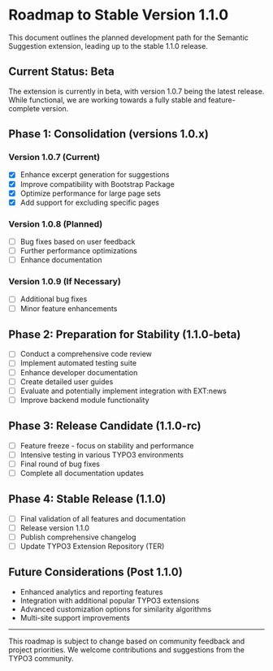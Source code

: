 # Roadmap to Stable Version 1.1.0

This document outlines the planned development path for the Semantic Suggestion extension, leading up to the stable 1.1.0 release.

## Current Status: Beta

The extension is currently in beta, with version 1.0.7 being the latest release. While functional, we are working towards a fully stable and feature-complete version.

## Phase 1: Consolidation (versions 1.0.x)

### Version 1.0.7 (Current)
- [x] Enhance excerpt generation for suggestions
- [x] Improve compatibility with Bootstrap Package
- [x] Optimize performance for large page sets
- [x] Add support for excluding specific pages

### Version 1.0.8 (Planned)
- [ ] Bug fixes based on user feedback
- [ ] Further performance optimizations
- [ ] Enhance documentation

### Version 1.0.9 (If Necessary)
- [ ] Additional bug fixes
- [ ] Minor feature enhancements

## Phase 2: Preparation for Stability (1.1.0-beta)

- [ ] Conduct a comprehensive code review
- [ ] Implement automated testing suite
- [ ] Enhance developer documentation
- [ ] Create detailed user guides
- [ ] Evaluate and potentially implement integration with EXT:news
- [ ] Improve backend module functionality

## Phase 3: Release Candidate (1.1.0-rc)

- [ ] Feature freeze - focus on stability and performance
- [ ] Intensive testing in various TYPO3 environments
- [ ] Final round of bug fixes
- [ ] Complete all documentation updates

## Phase 4: Stable Release (1.1.0)

- [ ] Final validation of all features and documentation
- [ ] Release version 1.1.0
- [ ] Publish comprehensive changelog
- [ ] Update TYPO3 Extension Repository (TER)

## Future Considerations (Post 1.1.0)

- Enhanced analytics and reporting features
- Integration with additional popular TYPO3 extensions
- Advanced customization options for similarity algorithms
- Multi-site support improvements

---

This roadmap is subject to change based on community feedback and project priorities. We welcome contributions and suggestions from the TYPO3 community.

